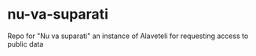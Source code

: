 # nu-va-suparati
Repo for "Nu va suparati" an instance of Alaveteli for requesting access to public data
